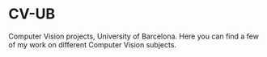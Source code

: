 # CV-UB
Computer Vision projects, University of Barcelona. Here you can find a few of my work on different Computer Vision subjects.
